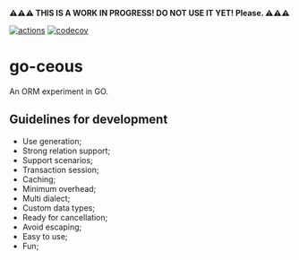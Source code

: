 

**:warning::warning::warning: THIS IS A WORK IN PROGRESS! DO NOT USE IT YET! Please. :warning::warning::warning:**

[![actions](https://github.com/jamillosantos/go-ceous/workflows/Go/badge.svg)](https://github.com/jamillosantos/go-ceous/actions?workflow=Go) [![codecov](https://codecov.io/gh/jamillosantos/go-ceous/branch/master/graph/badge.svg)](https://codecov.io/gh/jamillosantos/go-ceous)

# go-ceous

An ORM experiment in GO.

## Guidelines for development

* Use generation;
* Strong relation support;
* Support scenarios;
* Transaction session;
* Caching;
* Minimum overhead;
* Multi dialect;
* Custom data types;
* Ready for cancellation;
* Avoid escaping;
* Easy to use;
* Fun;